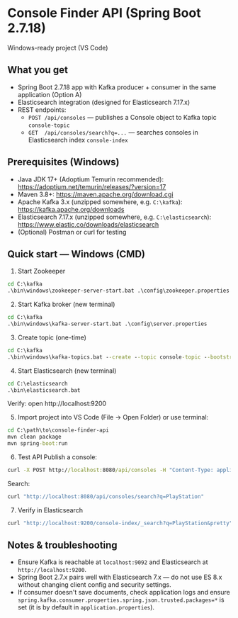 # Console Finder API (Spring Boot 2.7.18)
Windows-ready project (VS Code)

## What you get
- Spring Boot 2.7.18 app with Kafka producer + consumer in the same application (Option A)
- Elasticsearch integration (designed for Elasticsearch 7.17.x)
- REST endpoints:
  - `POST /api/consoles` — publishes a Console object to Kafka topic `console-topic`
  - `GET  /api/consoles/search?q=...` — searches consoles in Elasticsearch index `console-index`

## Prerequisites (Windows)
- Java JDK 17+ (Adoptium Temurin recommended): https://adoptium.net/temurin/releases/?version=17
- Maven 3.8+: https://maven.apache.org/download.cgi
- Apache Kafka 3.x (unzipped somewhere, e.g. `C:\kafka`): https://kafka.apache.org/downloads
- Elasticsearch 7.17.x (unzipped somewhere, e.g. `C:\elasticsearch`): https://www.elastic.co/downloads/elasticsearch
- (Optional) Postman or curl for testing

## Quick start — Windows (CMD)

1. Start Zookeeper
```bat
cd C:\kafka
.\bin\windows\zookeeper-server-start.bat .\config\zookeeper.properties
```

2. Start Kafka broker (new terminal)
```bat
cd C:\kafka
.\bin\windows\kafka-server-start.bat .\config\server.properties
```

3. Create topic (one-time)
```bat
cd C:\kafka
.\bin\windows\kafka-topics.bat --create --topic console-topic --bootstrap-server localhost:9092 --partitions 1 --replication-factor 1
```

4. Start Elasticsearch (new terminal)
```bat
cd C:\elasticsearch
.\bin\elasticsearch.bat
```
Verify: open http://localhost:9200

5. Import project into VS Code (File → Open Folder) or use terminal:
```bat
cd C:\path\to\console-finder-api
mvn clean package
mvn spring-boot:run
```

6. Test API
Publish a console:
```bat
curl -X POST http://localhost:8080/api/consoles -H "Content-Type: application/json" -d "{"id":"1","name":"PlayStation 5","manufacturer":"Sony","generation":"9th","price":499.99}"
```
Search:
```bat
curl "http://localhost:8080/api/consoles/search?q=PlayStation"
```

7. Verify in Elasticsearch
```bat
curl "http://localhost:9200/console-index/_search?q=PlayStation&pretty"
```

## Notes & troubleshooting
- Ensure Kafka is reachable at `localhost:9092` and Elasticsearch at `http://localhost:9200`.
- Spring Boot 2.7.x pairs well with Elasticsearch 7.x — do not use ES 8.x without changing client config and security settings.
- If consumer doesn't save documents, check application logs and ensure `spring.kafka.consumer.properties.spring.json.trusted.packages=*` is set (it is by default in `application.properties`).

